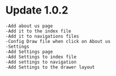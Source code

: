 # Update 1.0.2
    -Add about us page
    -Add it to the index file 
    -Add it to navigations files
    -Config Draw file when click on About us
    -Settings
    -Add Settings page 
    -Add Settings to index file 
    -Add settings to navigation 
    -Add Settings to the drawer layout